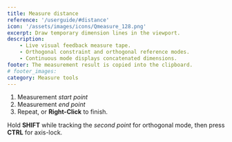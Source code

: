 ```yaml
---
title: Measure distance
reference: '/userguide/#distance'
icon: '/assets/images/icons/Qmeasure_128.png'
excerpt: Draw temporary dimension lines in the viewport.
description:
    - Live visual feedback measure tape. 
    - Orthogonal constraint and orthogonal reference modes. 
    - Continuous mode displays concatenated dimensions.
footer: The measurement result is copied into the clipboard.
# footer_images:
category: Measure tools
---
```


1. Measurement *start point*
2. Measurement *end point*
3. Repeat, or **Right-Click** to finish.

Hold **SHIFT** while tracking the *second point* for orthogonal mode, then press **CTRL** for axis-lock.
